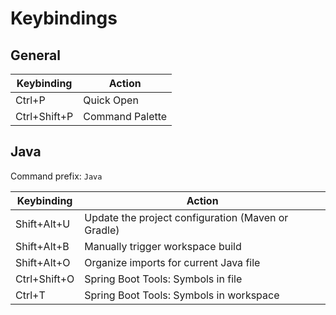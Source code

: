# Keybindings

## General

| Keybinding   | Action          |
|--------------|-----------------|
| Ctrl+P       | Quick Open      |
| Ctrl+Shift+P | Command Palette |

## Java

Command prefix: `Java`

| Keybinding   | Action                                             |
|--------------|----------------------------------------------------|
| Shift+Alt+U  | Update the project configuration (Maven or Gradle) |
| Shift+Alt+B  | Manually trigger workspace build                   |
| Shift+Alt+O  | Organize imports for current Java file             |
| Ctrl+Shift+O | Spring Boot Tools: Symbols in file                 |
| Ctrl+T       | Spring Boot Tools: Symbols in workspace            |
